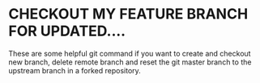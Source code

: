 # CHECKOUT MY FEATURE BRANCH FOR UPDATED....

 These are some helpful git command if you want to create and checkout new branch, delete remote branch and  reset the git master branch to the upstream branch in a forked repository.
